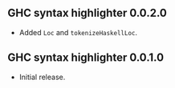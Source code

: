 ## GHC syntax highlighter 0.0.2.0

* Added `Loc` and `tokenizeHaskellLoc`.

## GHC syntax highlighter 0.0.1.0

* Initial release.
